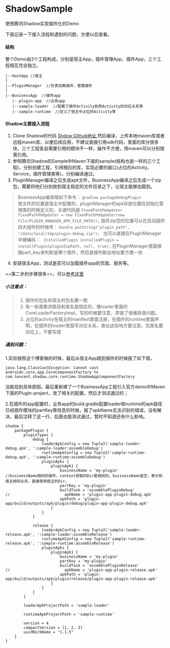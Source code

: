 # ShadowSample
使用腾讯Shadow实现插件化的Demo

下面记录一下接入流程和遇到的问题，方便以后查看。

#### 结构
整个Demo由3个工程构成，分别是宿主App，插件管理App，插件App，三个工程相互完全独立。
```
|--HostApp //宿主
|
|--PluginManager  //负责加载插件，管理插件
|
|--BusinessApp  //插件app
   |--plugin-app  //业务app
   |--sample-loader  //配置了插件Activity到壳Activity的对应关系等
   |--sample-runtime  //定义了宿主中占位的Activity等
   ```
   
   
####    Shadow主要接入流程
1. Clone Shadow的代码 [Shdow Github地址](https://github.com/Tencent/Shadow),然后编译，上传本地maven库或者远程maven库，以便后续应用，不建议直接引用sdk代码，里面的库分很多块，三个工程各自需要引用的模块不一样，操作不方便，用maven可以分别按需引用。
2. 参照腾讯Shadow的Sample中Maven下面的sample(结构也是一样的三个工程)，分别创建工程，引用相应的库，实现必要的接口(占位的Activity、Service，插件管理类等)，分别编译通过。
3. PluginManager编译之后生成apk文件，BusinessApp编译之后生成一个zip包，需要将他们分别放到宿主指定的文件目录之下，让宿主能够加载到。

  >BusinessApp编译用如下命令：
  `gradlew packageDebugPlugin`  
放文件的位置是宿主中配置的，pluginManager的apk存放位置在初始化管理类的时候定义的，关键代码是
`FixedPathPmUpdater fixedPathPmUpdater
                = new FixedPathPmUpdater(new File(PLUGIN_MANAGER_APK_FILE_PATH));`
插件zip包的位置可以在启动插件四大组件的时候传：
``bundle.putString("plugin_path", "/data/local/tmp/plugin-debug.zip"); ``
也可以直接在PluginManager中硬编码：
`` InstalledPlugin installedPlugin = installPlugin(pluginZipPath, null, true);``
在PluginManager里面根据part_key来判断是哪个插件，然后直接判断出地址要方便一些
4. 安装宿主App，测试是否可以加载插件app的页面、服务等。
 
==第二步的步骤很多==，可以[参考这里](https://www.jianshu.com/p/f00dc837227f)  

##### 小注意点：
> 1. 插件的包名和宿主的包名要一致
>  2. 有一些类要求路径和类名是固定的，像loader里面的CoreLoaderFactoryImpl，写的时候要注意，弄错了很难排查问题。
>  3. 占位的activity在宿主的manifest里面注册，在插件的runtime里面声明，在插件的loader里面写对应关系，类似这些地方要注意，包类名要对应上，不要写错


##### 遇到问题：
1.实际按照这个博客做的时候，最后从宿主App跳到插件的时候报了如下错，
```
java.lang.ClassCastException: Cannot cast androidx.core.app.CoreComponentFactory to com.tencent.shadow.core.runtime.ShadowAppComponentFactory
```
没能找到具体原因，最后重新建了一个BusinessApp工程引入官方demo中Maven下面的Plugin-project，改了相关的配置，然后才测试通过的；  

2.在插件的app配置时，业务app的build.gradle配置loader和runtime的apk路径已经插件模块的partKey等信息的时候，报了apkName无法识别的错误，没有解决，最后注释了这一行，后面也能测试通过，暂时不知道还有什么影响。
```
shadow {
    packagePlugin {
        pluginTypes {
            debug {
                loaderApkConfig = new Tuple2('sample-loader-debug.apk', ':sample-loader:assembleDebug')
                runtimeApkConfig = new Tuple2('sample-runtime-debug.apk', ':sample-runtime:assembleDebug')
                pluginApks {
                    pluginApk1 {
                        businessName = 'my-plugin'
//businessName相同的插件，context获取的Dir是相同的。businessName留空，表示和宿主相同业务，直接使用宿主的Dir。
                        partKey = 'my-plugin'
                        buildTask = 'assemblePluginDebug'
//                        apkName = 'plugin-app-plugin-debug.apk'
                        apkPath = 'plugin-app/build/outputs/apk/plugin/debug/plugin-app-plugin-debug.apk'
                    }
                }
            }

            release {
                loaderApkConfig = new Tuple2('sample-loader-release.apk', ':sample-loader:assembleRelease')
                runtimeApkConfig = new Tuple2('sample-runtime-release.apk', ':sample-runtime:assembleRelease')
                pluginApks {
                    pluginApk1 {
                        businessName = 'my-plugin'
                        partKey = 'my-plugin'
                        buildTask = 'assemblePluginRelease'
//                        apkName = 'plugin-app-plugin-release.apk'
                        apkPath = 'plugin-app/build/outputs/apk/plugin/release/plugin-app-plugin-release.apk'
                    }
                }
            }
        }

        loaderApkProjectPath = 'sample-loader'

        runtimeApkProjectPath = 'sample-runtime'

        version = 4
        compactVersion = [1, 2, 3]
        uuidNickName = "1.1.5"
    }
}
```
